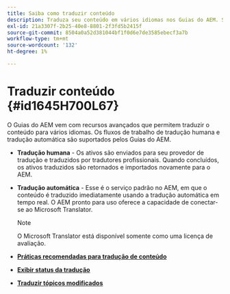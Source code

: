 ```yaml
---
title: Saiba como traduzir conteúdo
description: Traduza seu conteúdo em vários idiomas nos Guias do AEM. Saiba mais sobre os fluxos de trabalho de tradução humana e de máquina.
exl-id: 21a3307f-2b25-40e8-8801-2f3fd5b2415f
source-git-commit: 8504a0a52d381044bf1f0d6e7de3585ebecf3a7b
workflow-type: tm+mt
source-wordcount: '132'
ht-degree: 1%

---
```


# Traduzir conteúdo {#id1645H700L67}

O Guias do AEM vem com recursos avançados que permitem traduzir o conteúdo para vários idiomas. Os fluxos de trabalho de tradução humana e tradução automática são suportados pelos Guias do AEM.

- **Tradução humana** - Os ativos são enviados para seu provedor de tradução e traduzidos por tradutores profissionais. Quando concluídos, os ativos traduzidos são retornados e importados novamente para o AEM.

- **Tradução automática** - Esse é o serviço padrão no AEM, em que o conteúdo é traduzido imediatamente usando a tradução automática em tempo real. O AEM pronto para uso oferece a capacidade de conectar-se ao Microsoft Translator.

  >[!NOTE]
  >
  > O Microsoft Translator está disponível somente como uma licença de avaliação.


- **[Práticas recomendadas para tradução de conteúdo](translation-first-time.md)**

- **[Exibir status da tradução](translation-view-trans-state-6234.md)**

- **[Traduzir tópicos modificados](translation-modified-topics-6234.md)**
